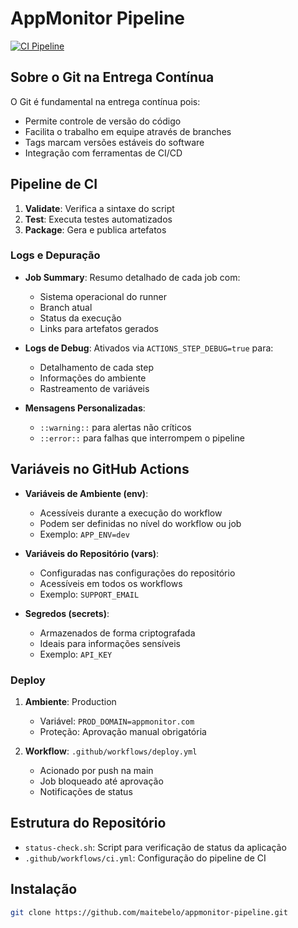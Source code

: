 # AppMonitor Pipeline

[![CI Pipeline](https://img.shields.io/github/actions/workflow/status/maitebelo/appmonitor-pipeline/ci.yml?branch=main)](https://github.com/maitebelo/appmonitor-pipeline/actions)

## Sobre o Git na Entrega Contínua

O Git é fundamental na entrega contínua pois:

- Permite controle de versão do código
- Facilita o trabalho em equipe através de branches
- Tags marcam versões estáveis do software
- Integração com ferramentas de CI/CD

## Pipeline de CI

1. **Validate**: Verifica a sintaxe do script
2. **Test**: Executa testes automatizados
3. **Package**: Gera e publica artefatos

### Logs e Depuração

- **Job Summary**: Resumo detalhado de cada job com:
  - Sistema operacional do runner
  - Branch atual
  - Status da execução
  - Links para artefatos gerados

- **Logs de Debug**: Ativados via `ACTIONS_STEP_DEBUG=true` para:
  - Detalhamento de cada step
  - Informações do ambiente
  - Rastreamento de variáveis

- **Mensagens Personalizadas**:
  - `::warning::` para alertas não críticos
  - `::error::` para falhas que interrompem o pipeline

## Variáveis no GitHub Actions

- **Variáveis de Ambiente (env)**: 
  - Acessíveis durante a execução do workflow
  - Podem ser definidas no nível do workflow ou job
  - Exemplo: `APP_ENV=dev`

- **Variáveis do Repositório (vars)**:
  - Configuradas nas configurações do repositório
  - Acessíveis em todos os workflows
  - Exemplo: `SUPPORT_EMAIL`

- **Segredos (secrets)**:
  - Armazenados de forma criptografada
  - Ideais para informações sensíveis
  - Exemplo: `API_KEY`

### Deploy

1. **Ambiente**: Production
   - Variável: `PROD_DOMAIN=appmonitor.com`
   - Proteção: Aprovação manual obrigatória

2. **Workflow**: `.github/workflows/deploy.yml`
   - Acionado por push na main
   - Job bloqueado até aprovação
   - Notificações de status

## Estrutura do Repositório

- `status-check.sh`: Script para verificação de status da aplicação
- `.github/workflows/ci.yml`: Configuração do pipeline de CI

## Instalação

```bash
git clone https://github.com/maitebelo/appmonitor-pipeline.git
```
